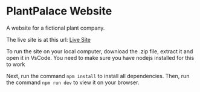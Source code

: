 # PlantPalace Website

A website for a fictional plant company.

The live site is at this url: [Live Site](https://plant-palace.netlify.app)

To run the site on your local computer, download the .zip file, extract it and open it in VsCode.
You need to make sure you have nodejs installed for this to work

Next, run the command `npm install` to install all dependencies.
Then, run the command `npm run dev` to view it on your browser.